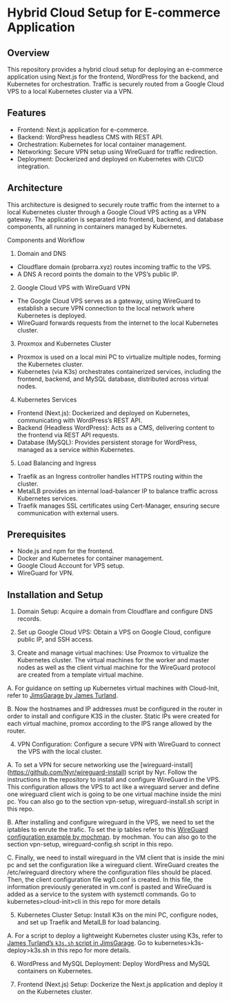 # Hybrid Cloud Setup for E-commerce Application

## Overview
This repository provides a hybrid cloud setup for deploying an e-commerce application using Next.js for the frontend, WordPress for the backend, and Kubernetes for orchestration. Traffic is securely routed from a Google Cloud VPS to a local Kubernetes cluster via a VPN.

## Features
- Frontend: Next.js application for e-commerce.
- Backend: WordPress headless CMS with REST API.
- Orchestration: Kubernetes for local container management.
- Networking: Secure VPN setup using WireGuard for traffic redirection.
- Deployment: Dockerized and deployed on Kubernetes with CI/CD integration.

## Architecture
This architecture is designed to securely route traffic from the internet to a local Kubernetes cluster through a Google Cloud VPS acting as a VPN gateway. The application is separated into frontend, backend, and database components, all running in containers managed by Kubernetes.

Components and Workflow
1. Domain and DNS
- Cloudflare domain (probarra.xyz) routes incoming traffic to the VPS.
- A DNS A record points the domain to the VPS’s public IP.
2. Google Cloud VPS with WireGuard VPN
- The Google Cloud VPS serves as a gateway, using WireGuard to establish a secure VPN connection to the local network where    Kubernetes is deployed.
- WireGuard forwards requests from the internet to the local Kubernetes cluster.
3. Proxmox and Kubernetes Cluster
- Proxmox is used on a local mini PC to virtualize multiple nodes, forming the Kubernetes cluster.
- Kubernetes (via K3s) orchestrates containerized services, including the frontend, backend, and MySQL database, distributed 
  across virtual nodes.
4. Kubernetes Services
- Frontend (Next.js): Dockerized and deployed on Kubernetes, communicating with WordPress’s REST API.
- Backend (Headless WordPress): Acts as a CMS, delivering content to the frontend via REST API requests.
- Database (MySQL): Provides persistent storage for WordPress, managed as a service within Kubernetes.
5. Load Balancing and Ingress
- Traefik as an Ingress controller handles HTTPS routing within the cluster.
- MetalLB provides an internal load-balancer IP to balance traffic across Kubernetes services.
- Traefik manages SSL certificates using Cert-Manager, ensuring secure communication with external users.

## Prerequisites
- Node.js and npm for the frontend.
- Docker and Kubernetes for container management.
- Google Cloud Account for VPS setup.
- WireGuard for VPN.

## Installation and Setup
  1. Domain Setup:
  Acquire a domain from Cloudflare and configure DNS records.

  2. Set up Google Cloud VPS:
  Obtain a VPS on Google Cloud, configure public IP, and SSH access.

  3. Create and manage virtual machines:
  Use Proxmox to virtualize the Kubernetes cluster. The virtual machines for the worker and master nodes as well as the        client virtual machine for the WireGuard protocol are created from a template virtual machine.

A. For guidance on setting up Kubernetes virtual machines with Cloud-Init, refer to [JimsGarage by James Turland](https://github.com/JamesTurland/JimsGarage/tree/main/Kubernetes/Cloud-Init).

B. Now the hostnames and IP addresses must be configured in the router in order to install and configure K3S in the cluster. Static IPs were created for each virtual machine, promox according to the IPS range allowed by the router.      
  
  4. VPN Configuration:
  Configure a secure VPN with WireGuard to connect the VPS with the local cluster.

A. To set a VPN for secure networking use the [wireguard-install] (https://github.com/Nyr/wireguard-install) script by Nyr. 
Follow the instructions in the repository to install and configure WireGuard in the VPS. This configuration allows the VPS to act like a wireguard server and define one wireguard client wich is going to be one virtual machine inside the mini pc. 
You can also go to the section vpn-setup, wireguard-install.sh script in this repo.

B. After installing and configure wireguard in the VPS, we need to set the iptables to enrute the trafic. To set the ip tables refer to this [WireGuard configuration example by mochman](https://github.com/mochman/Bypass_CGNAT/blob/main/Wireguard%20Configs/VPS/wg0.conf). by mochman.
You can also go to the section vpn-setup, wireguard-config.sh script in this repo.

C. Finally, we need to install wireguard in the VM client that is inside the mini pc and set the configuration like a wireguard client. WireGuard creates the /etc/wireguard directory where the configuration files should be placed. Then, the client configuration file wg0.conf is created. In this file, the information previously generated in vm.conf is pasted and WireGuard is added as a service to the system with systemctl commands. Go to kubernetes>cloud-init>cli in this repo for more details

  5. Kubernetes Cluster Setup:
  Install K3s on the mini PC, configure nodes, and set up Traefik and MetalLB for load balancing.

A. For a script to deploy a lightweight Kubernetes cluster using K3s, refer to [James Turland’s `k3s.sh` script in JimsGarage](https://github.com/JamesTurland/JimsGarage/blob/main/Kubernetes/K3S-Deploy/k3s.sh).
Go to kubernetes>k3s-deploy>k3s.sh in this repo for more details.

  6. WordPress and MySQL Deployment:
  Deploy WordPress and MySQL containers on Kubernetes.

  7. Frontend (Next.js) Setup:
  Dockerize the Next.js application and deploy it on the Kubernetes cluster.
